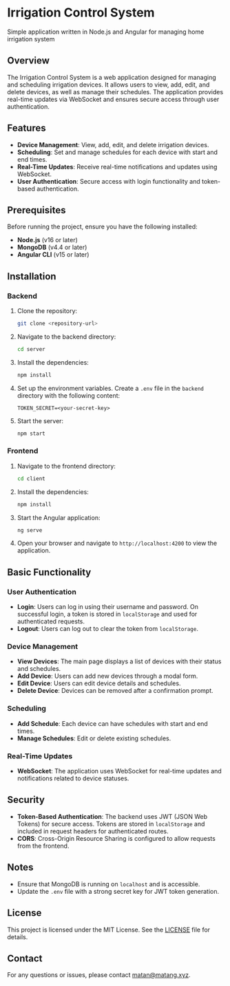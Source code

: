 # Irrigation Control System

Simple application written in Node.js and Angular for managing home irrigation system

## Overview

The Irrigation Control System is a web application designed for managing and scheduling irrigation devices. It allows users to view, add, edit, and delete devices, as well as manage their schedules. The application provides real-time updates via WebSocket and ensures secure access through user authentication.

## Features

- **Device Management**: View, add, edit, and delete irrigation devices.
- **Scheduling**: Set and manage schedules for each device with start and end times.
- **Real-Time Updates**: Receive real-time notifications and updates using WebSocket.
- **User Authentication**: Secure access with login functionality and token-based authentication.

## Prerequisites

Before running the project, ensure you have the following installed:

- **Node.js** (v16 or later)
- **MongoDB** (v4.4 or later)
- **Angular CLI** (v15 or later)

## Installation

### Backend

1. Clone the repository:

   ```bash
   git clone <repository-url>
   ```

2. Navigate to the backend directory:

   ```bash
   cd server
   ```

3. Install the dependencies:

   ```bash
   npm install
   ```

4. Set up the environment variables. Create a `.env` file in the `backend` directory with the following content:

   ```env
   TOKEN_SECRET=<your-secret-key>
   ```

5. Start the server:

   ```bash
   npm start
   ```

### Frontend

1. Navigate to the frontend directory:

   ```bash
   cd client
   ```

2. Install the dependencies:

   ```bash
   npm install
   ```

3. Start the Angular application:

   ```bash
   ng serve
   ```

4. Open your browser and navigate to `http://localhost:4200` to view the application.

## Basic Functionality

### User Authentication

- **Login**: Users can log in using their username and password. On successful login, a token is stored in `localStorage` and used for authenticated requests.
- **Logout**: Users can log out to clear the token from `localStorage`.

### Device Management

- **View Devices**: The main page displays a list of devices with their status and schedules.
- **Add Device**: Users can add new devices through a modal form.
- **Edit Device**: Users can edit device details and schedules.
- **Delete Device**: Devices can be removed after a confirmation prompt.

### Scheduling

- **Add Schedule**: Each device can have schedules with start and end times.
- **Manage Schedules**: Edit or delete existing schedules.

### Real-Time Updates

- **WebSocket**: The application uses WebSocket for real-time updates and notifications related to device statuses.

## Security

- **Token-Based Authentication**: The backend uses JWT (JSON Web Tokens) for secure access. Tokens are stored in `localStorage` and included in request headers for authenticated routes.
- **CORS**: Cross-Origin Resource Sharing is configured to allow requests from the frontend.

## Notes

- Ensure that MongoDB is running on `localhost` and is accessible.
- Update the `.env` file with a strong secret key for JWT token generation.

## License

This project is licensed under the MIT License. See the [LICENSE](LICENSE) file for details.

## Contact

For any questions or issues, please contact [matan@matang.xyz](mailto:matan@matang.xyz).
```
